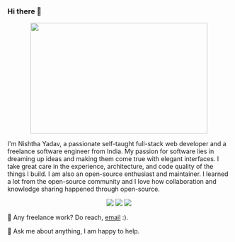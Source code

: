### Hi there 👋
  <div>
    <p align="center">
      <img src="https://github.com/abhisheknaiidu/abhisheknaiidu/raw/master/code.gif?raw=true" height="250" width="400">  
    </p>                             
  <p> I'm Nishtha Yadav, a passionate self-taught full-stack web developer and a freelance software engineer from India.
  My passion for software lies in dreaming up ideas and making them come true with elegant interfaces. I take great care in the experience, 
  architecture, and code quality of the things I build. I am also an open-source enthusiast and maintainer. I learned a lot from the open-source community
  and I love how collaboration and knowledge sharing happened through open-source.</p>
  </div>
<p align="center">
  <img src="https://camo.githubusercontent.com/62fca7837a29aabbe2694c6a5ccb3f3e129acacd7eb27334c09e1cc7726fc35e/68747470733a2f2f696d672e69636f6e73382e636f6d2f646f6f646c652f39362f3030303030302f676d61696c2d6e65772e706e67" href="mailto:nishtha0310yadava@gmail.com">
  <img src="https://camo.githubusercontent.com/2188661f77be42cc48630d20d55c5c968c2da11dd0a1fbc8af2f80d8b3649fd7/68747470733a2f2f696d672e69636f6e73382e636f6d2f646f6f646c652f39362f3030303030302f6c696e6b6564696e2d636972636c65642e706e67" href="www.linkedin.com/in/nishtha-yadav-ab66001b0">
  <img src="https://camo.githubusercontent.com/3edad9cbca56dec048910779aad1d5daeabd964664b185136f8f60b3972135a4/68747470733a2f2f696d672e69636f6e73382e636f6d2f646f6f646c652f39362f3030303030302f6769746875622d2d76312e706e67">
</p>


💼 Any freelance work? Do reach, <a href="mailto:nishtha0310yadava@gmail.com">email</a> :). 

💬 Ask me about anything, I am happy to help.    



